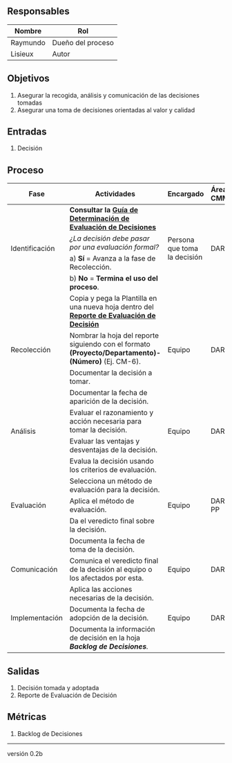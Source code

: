 ## Responsables
Nombre     | Rol
-----------|------------------
Raymundo   | Dueño del proceso
Lisieux   | Autor

## Objetivos
1. Asegurar la recogida, análisis y comunicación de las decisiones tomadas
2. Asegurar una toma de decisiones orientadas al valor y calidad

## Entradas
1. Decisión

## Proceso
<table>
  <thead>
    <tr>
      <th>Fase</th>
      <th>Actividades</th>
      <th>Encargado</th>
      <th>Áreas CMMI</th>
    </tr>
  </thead>
  <tbody>
      <tr>
      <td rowspan="4">Identificación</td>
      <td>
      <strong> Consultar la <a href="https://github.com/novaDepto/Nova/wiki/Gu%C3%ADa-de-determinaci%C3%B3n-de-evaluaci%C3%B3n-de-decisiones"> Guía de Determinación de Evaluación de Decisiones </a> </strong>
      </td>
      <td rowspan="4">Persona que toma la decisión</td>
      <td rowspan="4">DAR</td>
    </tr>
    <tr>
      <td><em>¿La decisión debe pasar por una evaluación formal?</td>
    </tr>
    <tr>
      <td>a) <strong>Sí</strong> = Avanza a la fase de Recolección.</td>
    </tr>
    <tr>
      <td>b) <strong>No</strong> = <strong>Termina el uso del proceso</strong>.</td>
    </tr>
    <tr>
      <td rowspan="4">Recolección</td>
      <td>Copia y pega la Plantilla en una nueva hoja dentro del <strong><a href="https://docs.google.com/spreadsheets/d/1nJ5I7445d0u0Nq4gy2JMA5Y0usQ69S91n5sDgqUKzSU/edit?usp=sharing"> Reporte de Evaluación de Decisión </a></strong></td>
      <td rowspan="4">Equipo</td>
      <td rowspan="4">DAR</td>
    </tr>
    <tr>
      <td>Nombrar la hoja del reporte siguiendo con el formato <strong>(Proyecto/Departamento)-(Número)</strong> (Ej. CM-6).
      </td>
    </tr>
    <tr>
      <td>Documentar la decisión a tomar.
      </td>
    </tr>
     <tr>
      <td>Documentar la fecha de aparición de la decisión.
      </td>
    </tr>
    <tr>
      <td rowspan="2">Análisis</td>
      <td>Evaluar el razonamiento y acción necesaria para tomar la decisión.</td>
      <td rowspan="2">Equipo</td>
      <td rowspan="2">DAR</td>
    </tr>
    <tr>
      <td>Evaluar las ventajas y desventajas de la decisión.
      </td>
    </tr>
    <tr>
      <td rowspan="5">Evaluación</td>
      <td>Evalua la decisión usando los criterios de evaluación.</td>
      <td rowspan="5">Equipo</td>
      <td rowspan="5">DAR, PP</td>
    </tr>
    <tr>
      <td>Selecciona un método de evaluación para la decisión.
      </td>
    </tr>
    <tr>
      <td>Aplica el método de evaluación.
      </td>
    </tr>
    <tr>
      <td>Da el veredicto final sobre la decisión.
      </td>
    </tr>
    <tr>
      <td>Documenta la fecha de toma de la decisión.
      </td>
    </tr>
    <tr>
      <td>Comunicación</td>
      <td>Comunica el veredicto final de la decisión al equipo o los afectados por esta.</td>
      <td>Equipo</td>
      <td>DAR</td>
    </tr>
    <tr>
      <td rowspan="3">Implementación</td>
      <td>Aplica las acciones necesarias de la decisión.</td>
      <td rowspan="3">Equipo</td>
      <td rowspan="3">DAR</td>
    </tr>
    <tr>
      <td>Documenta la fecha de adopción de la decisión.
      </td>
    </tr>
    <tr>
    <td>Documenta la información de decisión en la hoja <em><strong>Backlog de Decisiones</strong>.
      </td>
    </tr>
  </tbody>
</table>

## Salidas
1. Decisión tomada y adoptada
2. Reporte de Evaluación de Decisión

## Métricas
1. Backlog de Decisiones

***
versión 0.2b
